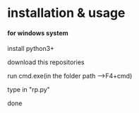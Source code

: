 

# installation & usage 







#### for windows system

install python3+

download this repositories

run cmd.exe(in the folder path -->F4+cmd)

type in "rp.py"

done



